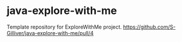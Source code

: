# java-explore-with-me
Template repository for ExploreWithMe project.
https://github.com/S-Gilliver/java-explore-with-me/pull/4
